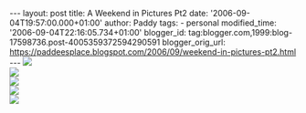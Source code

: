 \-\-- layout: post title: A Weekend in Pictures Pt2 date:
\'2006-09-04T19:57:00.000+01:00\' author: Paddy tags: - personal
modified\_time: \'2006-09-04T22:16:05.734+01:00\' blogger\_id:
tag:blogger.com,1999:blog-17598736.post-4005359372594290591
blogger\_orig\_url:
https://paddeesplace.blogspot.com/2006/09/weekend-in-pictures-pt2.html
\-\--
[![](https://photos1.blogger.com/blogger2/2320/2148/320/2006_09020043.jpg)](https://photos1.blogger.com/blogger2/2320/2148/1600/2006_09020043.jpg)\
[![](https://photos1.blogger.com/blogger2/2320/2148/320/2006_09020053.jpg)](https://photos1.blogger.com/blogger2/2320/2148/1600/2006_09020053.jpg)\
[![](https://photos1.blogger.com/blogger2/2320/2148/320/2006_09020045.jpg)](https://photos1.blogger.com/blogger2/2320/2148/1600/2006_09020045.jpg)\
[![](https://photos1.blogger.com/blogger2/2320/2148/320/2006_09020002a.jpg)](https://photos1.blogger.com/blogger2/2320/2148/1600/2006_09020002a.jpg)\
[![](https://photos1.blogger.com/blogger2/2320/2148/320/2006_09020015.jpg)](https://photos1.blogger.com/blogger2/2320/2148/1600/2006_09020015.jpg)
